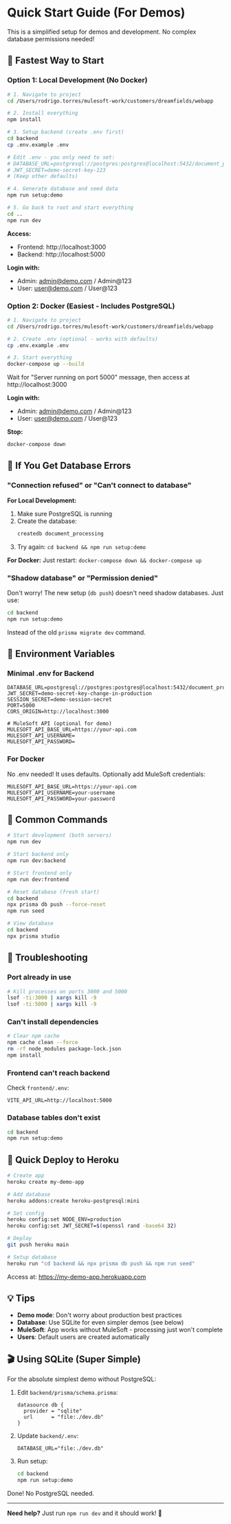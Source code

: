 # Quick Start Guide (For Demos)

This is a simplified setup for demos and development. No complex database permissions needed!

## 🚀 Fastest Way to Start

### Option 1: Local Development (No Docker)

```bash
# 1. Navigate to project
cd /Users/rodrigo.torres/mulesoft-work/customers/dreamfields/webapp

# 2. Install everything
npm install

# 3. Setup backend (create .env first)
cd backend
cp .env.example .env

# Edit .env - you only need to set:
# DATABASE_URL=postgresql://postgres:postgres@localhost:5432/document_processing
# JWT_SECRET=demo-secret-key-123
# (Keep other defaults)

# 4. Generate database and seed data
npm run setup:demo

# 5. Go back to root and start everything
cd ..
npm run dev
```

**Access:**
- Frontend: http://localhost:3000
- Backend: http://localhost:5000

**Login with:**
- Admin: admin@demo.com / Admin@123
- User: user@demo.com / User@123

### Option 2: Docker (Easiest - Includes PostgreSQL)

```bash
# 1. Navigate to project
cd /Users/rodrigo.torres/mulesoft-work/customers/dreamfields/webapp

# 2. Create .env (optional - works with defaults)
cp .env.example .env

# 3. Start everything
docker-compose up --build
```

Wait for "Server running on port 5000" message, then access at http://localhost:3000

**Login with:**
- Admin: admin@demo.com / Admin@123
- User: user@demo.com / User@123

**Stop:**
```bash
docker-compose down
```

## 🔧 If You Get Database Errors

### "Connection refused" or "Can't connect to database"

**For Local Development:**
1. Make sure PostgreSQL is running
2. Create the database:
   ```bash
   createdb document_processing
   ```
3. Try again: `cd backend && npm run setup:demo`

**For Docker:**
Just restart: `docker-compose down && docker-compose up`

### "Shadow database" or "Permission denied"

Don't worry! The new setup (`db push`) doesn't need shadow databases. Just use:

```bash
cd backend
npm run setup:demo
```

Instead of the old `prisma migrate dev` command.

## 📝 Environment Variables

### Minimal .env for Backend

```env
DATABASE_URL=postgresql://postgres:postgres@localhost:5432/document_processing
JWT_SECRET=demo-secret-key-change-in-production
SESSION_SECRET=demo-session-secret
PORT=5000
CORS_ORIGIN=http://localhost:3000

# MuleSoft API (optional for demo)
MULESOFT_API_BASE_URL=https://your-api.com
MULESOFT_API_USERNAME=
MULESOFT_API_PASSWORD=
```

### For Docker

No .env needed! It uses defaults. Optionally add MuleSoft credentials:

```env
MULESOFT_API_BASE_URL=https://your-api.com
MULESOFT_API_USERNAME=your-username
MULESOFT_API_PASSWORD=your-password
```

## 🎯 Common Commands

```bash
# Start development (both servers)
npm run dev

# Start backend only
npm run dev:backend

# Start frontend only
npm run dev:frontend

# Reset database (fresh start)
cd backend
npx prisma db push --force-reset
npm run seed

# View database
cd backend
npx prisma studio
```

## 🐛 Troubleshooting

### Port already in use

```bash
# Kill processes on ports 3000 and 5000
lsof -ti:3000 | xargs kill -9
lsof -ti:5000 | xargs kill -9
```

### Can't install dependencies

```bash
# Clear npm cache
npm cache clean --force
rm -rf node_modules package-lock.json
npm install
```

### Frontend can't reach backend

Check `frontend/.env`:
```env
VITE_API_URL=http://localhost:5000
```

### Database tables don't exist

```bash
cd backend
npm run setup:demo
```

## 🚢 Quick Deploy to Heroku

```bash
# Create app
heroku create my-demo-app

# Add database
heroku addons:create heroku-postgresql:mini

# Set config
heroku config:set NODE_ENV=production
heroku config:set JWT_SECRET=$(openssl rand -base64 32)

# Deploy
git push heroku main

# Setup database
heroku run "cd backend && npx prisma db push && npm run seed"
```

Access at: https://my-demo-app.herokuapp.com

## 💡 Tips

- **Demo mode**: Don't worry about production best practices
- **Database**: Use SQLite for even simpler demos (see below)
- **MuleSoft**: App works without MuleSoft - processing just won't complete
- **Users**: Default users are created automatically

## 🎬 Using SQLite (Super Simple)

For the absolute simplest demo without PostgreSQL:

1. Edit `backend/prisma/schema.prisma`:
   ```prisma
   datasource db {
     provider = "sqlite"
     url      = "file:./dev.db"
   }
   ```

2. Update `backend/.env`:
   ```env
   DATABASE_URL="file:./dev.db"
   ```

3. Run setup:
   ```bash
   cd backend
   npm run setup:demo
   ```

Done! No PostgreSQL needed.

---

**Need help?** Just run `npm run dev` and it should work! 🎉


